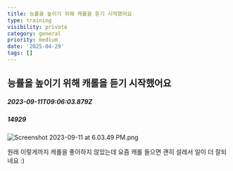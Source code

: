 ```yaml
---
title: 능률을 높이기 위해 캐롤을 듣기 시작했어요
type: training
visibility: private
category: general
priority: medium
date: '2025-04-29'
tags: []
---
```

## 능률을 높이기 위해 캐롤을 듣기 시작했어요
##### 2023-09-11T09:06:03.879Z
##### 14929

<img src="https://media.disquiet.io/images/makerlog/49060aafb239f70776aef1864469016b2a0bc6ec900a1ce229665767325a30f1" alt="Screenshot 2023-09-11 at 6.03.49 PM.png" title="Screenshot 2023-09-11 at 6.03.49 PM.png"><p>원래 이렇게까지 캐롤을 좋아하지 않았는데 요즘 캐롤 들으면 괜히 설레서 일이 더 잘되네요 :)</p>
